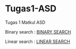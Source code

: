# Tugas1-ASD
Tugas 1 Matkul ASD

Binary search :
<a href="https://github.com/alfa-krisnanugrah-sakalaty/Tugas1-ASD/commit/d9ec8eea15c1cfbf7397b15cff18a73af5cc536e">BINARY SEARCH</a>

Linear search :
<a href="https://github.com/alfa-krisnanugrah-sakalaty/Tugas1-ASD/commit/0362beb9f23926953f95e5e1a5989436e035206c">LINEAR SEARCH</a>
